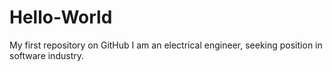 # Hello-World
My first repository on GitHub
I am an electrical engineer, seeking position in software industry.
